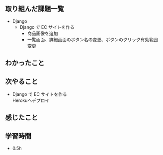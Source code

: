 ## 取り組んだ課題一覧
- Django
  - Django で EC サイトを作る
    - 商品画像を追加
    - 一覧画面、詳細画面のボタン名の変更、ボタンのクリック有効範囲変更
## わかったこと

## 次やること
  - Django で EC サイトを作る<br>
Herokuへデプロイ
## 感じたこと

## 学習時間
- 0.5h